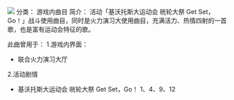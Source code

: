 ![](//static.kivo.wiki/images/music/cover/V4jJbLn07rrUk3cQaqmD4VKCe305Qavf.jpg)
分类： 游戏内曲目
简介：
活动「基沃托斯大运动会 晄轮大祭 Get Set，Go！」战斗使用曲目，同时是火力演习大使用曲目，充满活力、热情四射的一首歌，也是富有运动会特征的歌。

此曲曾用于：
1.游戏内界面：
 - 联合火力演习大厅

2.活动剧情
 - 基沃托斯大运动会 晄轮大祭 Get Set，Go！ 1、4、9、12
